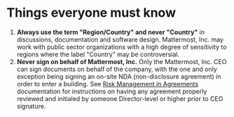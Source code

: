 # Things everyone must know

1. **Always use the term "Region/Country" and never "Country"** in discussions, documentation and software design. Mattermost, Inc. may work with public sector organizations with a high degree of sensitivity to regions where the label "Country" may be controversial.  
2. **Never sign on behalf of Mattermost, Inc.** Only the Mattermost, Inc. CEO can sign documents on behalf of the company, with the one and only exception being signing an on-site NDA \(non-disclosure agreement\) in order to enter a building. See [Risk Management in Agreements](../../operations/finance/risk-management/) documentation for instructions on having any agreement properly reviewed and initialed by someone Director-level or higher prior to CEO signature. 

